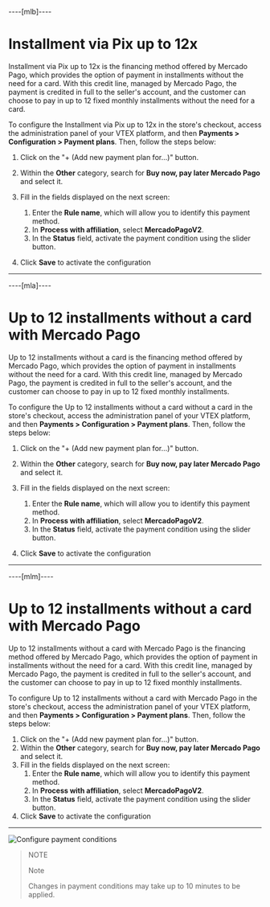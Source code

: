----[mlb]---- 
# Installment via Pix up to 12x

Installment via Pix up to 12x is the financing method offered by Mercado Pago, which provides the option of payment in installments without the need for a card. With this credit line, managed by Mercado Pago, the payment is credited in full to the seller's account, and the customer can choose to pay in up to 12 fixed monthly installments without the need for a card. 

To configure the Installment via Pix up to 12x in the store's checkout, access the administration panel of your VTEX platform, and then **Payments > Configuration > Payment plans**. Then, follow the steps below: 

1. Click on the "+ (Add new payment plan for...)" button. 
2. Within the **Other** category, search for **Buy now, pay later Mercado Pago** and select it. 
3. Fill in the fields displayed on the next screen: 
    1. Enter the **Rule name**, which will allow you to identify this payment method. 
    2. In **Process with affiliation**, select **MercadoPagoV2**. 
    3. In the **Status** field, activate the payment condition using the slider button. 

4. Click **Save** to activate the configuration
------------ 

----[mla]---- 
# Up to 12 installments without a card with Mercado Pago 

Up to 12 installments without a card is the financing method offered by Mercado Pago, which provides the option of payment in installments without the need for a card. With this credit line, managed by Mercado Pago, the payment is credited in full to the seller's account, and the customer can choose to pay in up to 12 fixed monthly installments. 

To configure the Up to 12 installments without a card without a card in the store's checkout, access the administration panel of your VTEX platform, and then **Payments > Configuration > Payment plans**. Then, follow the steps below: 

1. Click on the "+ (Add new payment plan for...)" button. 
2. Within the **Other** category, search for **Buy now, pay later Mercado Pago** and select it. 
3. Fill in the fields displayed on the next screen: 
    1. Enter the **Rule name**, which will allow you to identify this payment method. 
    2. In **Process with affiliation**, select **MercadoPagoV2**. 
    3. In the **Status** field, activate the payment condition using the slider button. 

4. Click **Save** to activate the configuration 
------------ 

----[mlm]---- 
# Up to 12 installments without a card with Mercado Pago 

Up to 12 installments without a card with Mercado Pago is the financing method offered by Mercado Pago, which provides the option of payment in installments without the need for a card. With this credit line, managed by Mercado Pago, the payment is credited in full to the seller's account, and the customer can choose to pay in up to 12 fixed monthly installments. 

To configure Up to 12 installments without a card with Mercado Pago in the store's checkout, access the administration panel of your VTEX platform, and then **Payments > Configuration > Payment plans**. Then, follow the steps below: 

1. Click on the "+ (Add new payment plan for...)" button. 
2. Within the **Other** category, search for **Buy now, pay later Mercado Pago** and select it. 
3. Fill in the fields displayed on the next screen: 
    1. Enter the **Rule name**, which will allow you to identify this payment method. 
    2. In **Process with affiliation**, select **MercadoPagoV2**. 
    3. In the **Status** field, activate the payment condition using the slider button. 
4. Click **Save** to activate the configuration 
------------ 

![Configure payment conditions](vtex/paymentconditions-imagenv2-en.gif)

> NOTE 
> 
> Note 
> 
> Changes in payment conditions may take up to 10 minutes to be applied.

